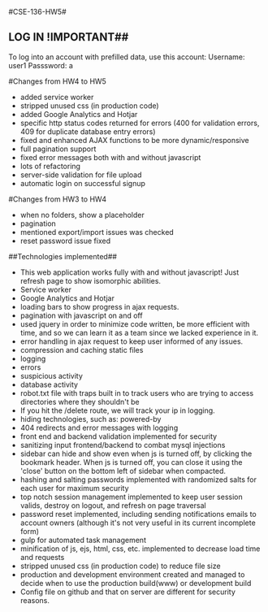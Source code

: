 #CSE-136-HW5#

## LOG IN !IMPORTANT##
To log into an account with prefilled data, use this account: 
Username: user1
Passsword: a


#Changes from HW4 to HW5
 * added service worker
 * stripped unused css (in production code)
 * added Google Analytics and Hotjar
 * specific http status codes returned for errors (400 for validation errors, 409 for duplicate database entry errors)
 * fixed and enhanced AJAX functions to be more dynamic/responsive
 * full pagination support
 * fixed error messages both with and without javascript
 * lots of refactoring
 * server-side validation for file upload
 * automatic login on successful signup

#Changes from HW3 to HW4
 * when no folders, show a placeholder
 * pagination
 * mentioned export/import issues was checked
 * reset password issue fixed


##Technologies implemented##
* This web application works fully with and without javascript! Just refresh page to show isomorphic abilities.
* Service worker
* Google Analytics and Hotjar
* loading bars to show progress in ajax requests. 
* pagination with javascript on and off
* used jquery in order to minimize code written, be more efficient with time, and so we can learn it as a team since we lacked experience in it. 
* error handling in ajax request to keep user informed of any issues.
* compression and caching static files
* logging 
 * errors
 * suspicious activity
 * database activity
* robot.txt file with traps built in to track users who are trying to access directories where they shouldn't be
 * If you hit the /delete route, we will track your ip in logging. 
* hiding technologies, such as: powered-by
* 404 redirects and error messages with logging
* front end and backend validation implemented for security
* sanitizing input frontend/backend to combat mysql injections
* sidebar can hide and show even when js is turned off, by clicking the bookmark header. When js is turned off, you can close it using the 'close' button on the bottom left of sidebar when compacted.
* hashing and salting passwords implemented with randomized salts for each user for maximum security
* top notch session management implemented to keep user session valids, destroy on logout, and refresh on page traversal 
* password reset implemented, including sending notifications emails to account owners (although it's not very useful in its current incomplete form)
* gulp for automated task management
 * minification of js, ejs, html, css, etc. implemented to decrease load time and requests
 * stripped unused css (in production code) to reduce file size
* production and development environment created and managed to decide when to use the production build(www) or development build
* Config file on github and that on server are different for security reasons.